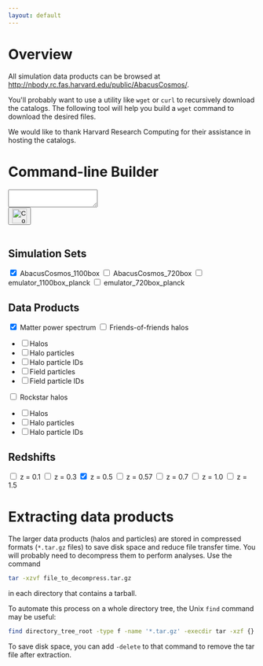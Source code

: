 ```yaml
---
layout: default
---
```

# Overview
All simulation data products can be browsed at <http://nbody.rc.fas.harvard.edu/public/AbacusCosmos/>.

You'll probably want to use a utility like `wget` or `curl` to recursively download the catalogs.
The following tool will help you build a `wget` command to download the desired files.

We would like to thank Harvard Research Computing for their assistance in hosting the catalogs.

# Command-line Builder
<script src="{{ site.baseurl }}/assets/js/clipboard.min.js"></script>
<script>
new Clipboard('.btn');
</script>

<div id="regex-builder">
<div id="text-and-button">
<!-- Target -->
<textarea id="wget-command" value="" wrap="off" readonly></textarea>
<!-- Trigger -->
<br>
<button class="copy-button" type="button" data-clipboard-target="#wget-command">
    <img class="clippy" src="{{ site.baseurl }}/assets/images/clippy.svg" width="30" alt="Copy to clipboard">
</button>
</div>
<br>

<div class="checkbox-header">
<h2>Simulation Sets</h2>
<form name="sims" class="checkbox-group">
<!-- note: maybe could generate this from yml? -->
<label><input class="chk" type="checkbox" data-path="AbacusCosmos_1100box_products" checked /> AbacusCosmos_1100box </label>
<label><input class="chk" type="checkbox" data-path="AbacusCosmos_720box_products"/> AbacusCosmos_720box </label>
<label><input class="chk" type="checkbox" data-path="emulator_1100box_planck_products"/> emulator_1100box_planck </label>
<label><input class="chk" type="checkbox" data-path="emulator_720box_planck_products"/> emulator_720box_planck </label>
</form>
</div>

<div class="checkbox-header">
<h2>Data Products</h2>
<form name="products" class="checkbox-group">
<label><input class="chk" type="checkbox" data-product="power" checked /> Matter power spectrum </label>
<label><input id="fofchk" class="chk" type="checkbox" data-product="FoF_halos"/> Friends-of-friends halos</label>
<ul class="normal">
  <li><label><input name="fofchk_sub" class="subchk" type="checkbox" data-fn="halos.tar.gz"/>Halos</label></li>
  <li><label><input name="fofchk_sub" class="subchk" type="checkbox" data-fn="halo_subsamples.tar.gz"/>Halo particles</label></li>
  <li><label><input name="fofchk_sub" class="subchk" type="checkbox" data-fn="halo_subsample_ids.tar.gz"/>Halo particle IDs</label></li>
  <li><label><input name="fofchk_sub" class="subchk" type="checkbox" data-fn="field_subsamples.tar.gz"/>Field particles</label></li>
  <li><label><input name="fofchk_sub" class="subchk" type="checkbox" data-fn="field_subsample_ids.tar.gz"/>Field particle IDs</label></li>
</ul>
<label><input id="rockchk" class="chk" type="checkbox" data-product="rockstar_halos"/> Rockstar halos</label>
<ul class="normal">
  <li><label><input name="rockchk_sub" class="subchk" type="checkbox" data-fn="halos.tar.gz"/>Halos</label></li>
  <li><label><input name="rockchk_sub" class="subchk" type="checkbox" data-fn="halo_subsamples.tar.gz"/>Halo particles</label></li>
  <li><label><input name="rockchk_sub" class="subchk" type="checkbox" data-fn="halo_subsample_ids.tar.gz"/>Halo particle IDs</label></li>
</ul>
</form>
</div>

<div class="checkbox-header">
<h2>Redshifts</h2>
<form name="redshifts" class="checkbox-group" id="redshifts">
<label><input class="chk" type="checkbox" data-redshift="z0.100"/> z = 0.1</label>
<label><input class="chk" type="checkbox" data-redshift="z0.300"/> z = 0.3 </label>
<label><input class="chk" type="checkbox" data-redshift="z0.500" checked/> z = 0.5</label>
<label><input class="chk" type="checkbox" data-redshift="z0.570"/> z = 0.57</label>
<label><input class="chk" type="checkbox" data-redshift="z0.700"/> z = 0.7</label>
<label><input class="chk" type="checkbox" data-redshift="z1.000"/> z = 1.0</label>
<label><input class="chk" type="checkbox" data-redshift="z1.500"/> z = 1.5</label>
</form>
</div>

</div>  <!-- regex display -->


<script src="{{ site.baseurl }}/assets/js/regex_builder.js"></script>

# Extracting data products
The larger data products (halos and particles) are stored in compressed formats (`*.tar.gz` files) to save
disk space and reduce file transfer time. You will probably need to decompress them to perform analyses.  Use the command
```bash
tar -xzvf file_to_decompress.tar.gz
```
in each directory that contains a tarball.

To automate this process on a whole directory tree, the Unix `find` command may be useful:
```bash
find directory_tree_root -type f -name '*.tar.gz' -execdir tar -xzf {} \;
```
To save disk space, you can add `-delete` to that command to remove the tar file after extraction.
